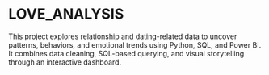 # LOVE_ANALYSIS
This project explores relationship and dating-related data to uncover patterns, behaviors, and emotional trends using Python, SQL, and Power BI. It combines data cleaning, SQL-based querying, and visual storytelling through an interactive dashboard.
